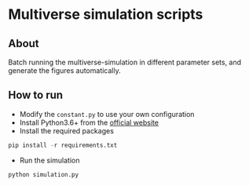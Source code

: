# Multiverse simulation scripts

## About

Batch running the multiverse-simulation in different parameter sets, and generate the figures automatically.

## How to run

- Modify the `constant.py` to use your own configuration
- Install Python3.6+ from the [official website](https://www.python.org/downloads/)
- Install the required packages
```s
pip install -r requirements.txt
```
- Run the simulation
```s
python simulation.py
```